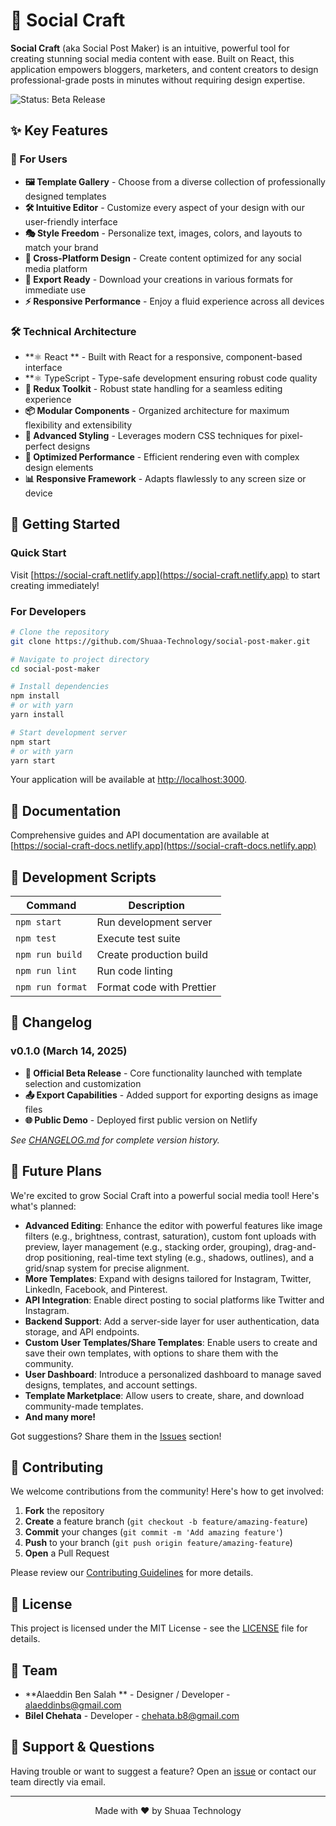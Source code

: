 # 🎨 Social Craft

**Social Craft** (aka Social Post Maker) is an intuitive, powerful tool for creating stunning social media content with ease. Built on React, this application empowers bloggers, marketers, and content creators to design professional-grade posts in minutes without requiring design expertise.

![Status: Beta Release](https://img.shields.io/badge/Status-Beta%20v0.1.0-blue)

## ✨ Key Features

### 🚀 For Users

- **🖼️ Template Gallery** - Choose from a diverse collection of professionally designed templates
- **🛠️ Intuitive Editor** - Customize every aspect of your design with our user-friendly interface
- **🎭 Style Freedom** - Personalize text, images, colors, and layouts to match your brand
- **📱 Cross-Platform Design** - Create content optimized for any social media platform
- **💾 Export Ready** - Download your creations in various formats for immediate use
- **⚡ Responsive Performance** - Enjoy a fluid experience across all devices

### 🛠️ Technical Architecture

- **⚛️ React ** - Built with React for a responsive, component-based interface
- **⚛️ TypeScript - Type-safe development ensuring robust code quality
- **🔄 Redux Toolkit** - Robust state handling for a seamless editing experience
- **📦 Modular Components** - Organized architecture for maximum flexibility and extensibility
- **🎨 Advanced Styling** - Leverages modern CSS techniques for pixel-perfect designs
- **🔧 Optimized Performance** - Efficient rendering even with complex design elements
- **📊 Responsive Framework** - Adapts flawlessly to any screen size or device

## 🚀 Getting Started

### Quick Start

Visit [https://social-craft.netlify.app](https://social-craft.netlify.app) to start creating immediately!

### For Developers

```bash
# Clone the repository
git clone https://github.com/Shuaa-Technology/social-post-maker.git

# Navigate to project directory
cd social-post-maker

# Install dependencies
npm install
# or with yarn
yarn install

# Start development server
npm start
# or with yarn
yarn start
```

Your application will be available at [http://localhost:3000](http://localhost:3000).

## 📘 Documentation

Comprehensive guides and API documentation are available at [https://social-craft-docs.netlify.app](https://social-craft-docs.netlify.app)

## 🔧 Development Scripts

| Command | Description |
|---------|-------------|
| `npm start` | Run development server |
| `npm test` | Execute test suite |
| `npm run build` | Create production build |
| `npm run lint` | Run code linting |
| `npm run format` | Format code with Prettier |

## 📝 Changelog

### v0.1.0 (March 14, 2025)

- **🚀 Official Beta Release** - Core functionality launched with template selection and customization
- **📤 Export Capabilities** - Added support for exporting designs as image files
- **🌐 Public Demo** - Deployed first public version on Netlify

*See [CHANGELOG.md](https://github.com/Shuaa-Technology/social-post-maker/blob/master/CHANGELOG.md) for complete version history.*

## 🔮 Future Plans

We're excited to grow Social Craft into a powerful social media tool! Here's what's planned:

- **Advanced Editing**: Enhance the editor with powerful features like image filters (e.g., brightness, contrast, saturation), custom font uploads with preview, layer management (e.g., stacking order, grouping), drag-and-drop positioning, real-time text styling (e.g., shadows, outlines), and a grid/snap system for precise alignment.
- **More Templates**: Expand with designs tailored for Instagram, Twitter, LinkedIn, Facebook, and Pinterest.
- **API Integration**: Enable direct posting to social platforms like Twitter and Instagram.
- **Backend Support**: Add a server-side layer for user authentication, data storage, and API endpoints.
- **Custom User Templates/Share Templates**: Enable users to create and save their own templates, with options to share them with the community.
- **User Dashboard**: Introduce a personalized dashboard to manage saved designs, templates, and account settings.
- **Template Marketplace**: Allow users to create, share, and download community-made templates.
- **And many more!**
  
Got suggestions? Share them in the [Issues](https://github.com/Shuaa-Technology/social-post-maker/issues) section!

## 🤝 Contributing

We welcome contributions from the community! Here's how to get involved:

1. **Fork** the repository
2. **Create** a feature branch (`git checkout -b feature/amazing-feature`)
3. **Commit** your changes (`git commit -m 'Add amazing feature'`)
4. **Push** to your branch (`git push origin feature/amazing-feature`)
5. **Open** a Pull Request

Please review our [Contributing Guidelines](CONTRIBUTING.md) for more details.

## 📄 License

This project is licensed under the MIT License - see the [LICENSE](LICENSE) file for details.

## 👥 Team

- **Alaeddin Ben Salah ** - Designer / Developer - [alaeddinbs@gmail.com](mailto:alaeddinbs@gmail.com)
- **Bilel Chehata** - Developer - [chehata.b8@gmail.com](mailto:chehata.b8@gmail.com)

## 🙋 Support & Questions

Having trouble or want to suggest a feature? Open an [issue](https://github.com/Shuaa-Technology/social-post-maker/issues/new) or contact our team directly via email.

---

<p align="center">
  Made with ❤️ by Shuaa Technology
</p>
